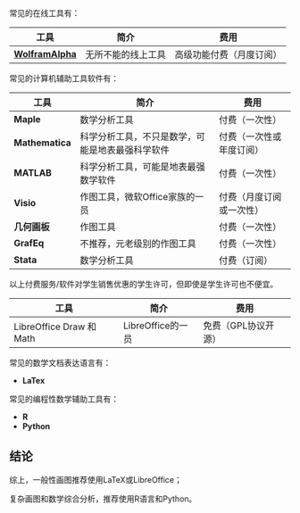 常见的在线工具有：

| 工具 | 简介 | 费用 |
| --- | --- | --- |
| [**WolframAlpha**](http://www.wolframalpha.com/) | 无所不能的线上工具 | 高级功能付费（月度订阅） |

常见的计算机辅助工具软件有：

| 工具 | 简介 | 费用 |
| --- | --- | --- |
| **Maple** | 数学分析工具 | 付费（一次性） |
| **Mathematica**  | 科学分析工具，不只是数学，可能是地表最强科学软件 | 付费（一次性或年度订阅） |
| **MATLAB** | 科学分析工具，可能是地表最强数学软件 | 付费（一次性） |
| **Visio** | 作图工具，微软Office家族的一员 | 付费（月度订阅或一次性）|
| **几何画板** | 作图工具 | 付费（一次性） |
| **GrafEq** | 不推荐，元老级别的作图工具 | 付费（一次性） |
| **Stata** | 数学分析工具 | 付费（订阅） |

以上付费服务/软件对学生销售优惠的学生许可，但即使是学生许可也不便宜。

| 工具 | 简介 | 费用 |
| --- | --- | --- | 
| LibreOffice Draw 和 Math | LibreOffice的一员 | 免费（GPL协议开源） |

常见的数学文档表达语言有：

- **LaTex**

常见的编程性数学辅助工具有：

- **R**
- **Python**

## 结论

综上，一般性画图推荐使用LaTeX或LibreOffice；

复杂画图和数学综合分析，推荐使用R语言和Python。
